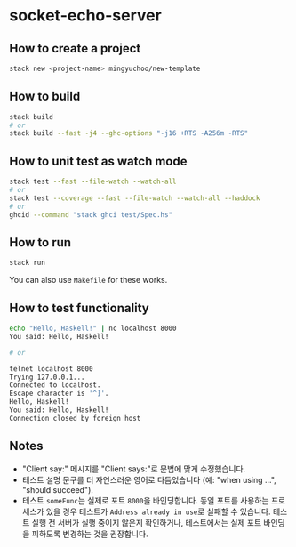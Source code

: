 # socket-echo-server

## How to create a project

```bash
stack new <project-name> mingyuchoo/new-template
```

## How to build

```bash
stack build
# or
stack build --fast -j4 --ghc-options "-j16 +RTS -A256m -RTS"
```

## How to unit test as watch mode

```bash
stack test --fast --file-watch --watch-all
# or
stack test --coverage --fast --file-watch --watch-all --haddock
# or
ghcid --command "stack ghci test/Spec.hs"
```

## How to run

```bash
stack run
```
You can also use `Makefile` for these works.


## How to test functionality

```bash
echo "Hello, Haskell!" | nc localhost 8000
You said: Hello, Haskell!

# or

telnet localhost 8000
Trying 127.0.0.1...
Connected to localhost.
Escape character is '^]'.
Hello, Haskell!
You said: Hello, Haskell!
Connection closed by foreign host
```

## Notes

- "Client say:" 메시지를 "Client says:"로 문법에 맞게 수정했습니다.
- 테스트 설명 문구를 더 자연스러운 영어로 다듬었습니다 (예: "when using ...", "should succeed").
- 테스트 `someFunc`는 실제로 포트 `8000`을 바인딩합니다. 동일 포트를 사용하는 프로세스가 있을 경우 테스트가 `Address already in use`로 실패할 수 있습니다. 테스트 실행 전 서버가 실행 중이지 않은지 확인하거나, 테스트에서는 실제 포트 바인딩을 피하도록 변경하는 것을 권장합니다.
